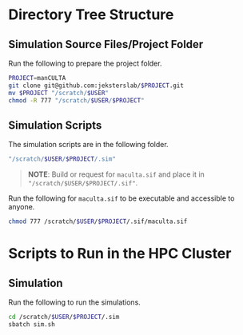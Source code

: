 # Directory Tree Structure

## Simulation Source Files/Project Folder

Run the following to prepare the project folder.

```bash
PROJECT=manCULTA
git clone git@github.com:jeksterslab/$PROJECT.git
mv $PROJECT "/scratch/$USER"
chmod -R 777 "/scratch/$USER/$PROJECT"
```

## Simulation Scripts

The simulation scripts are in the following folder.

```bash
"/scratch/$USER/$PROJECT/.sim"
```

> **NOTE**: Build or request for `maculta.sif` and place it in `"/scratch/$USER/$PROJECT/.sif"`.

[comment]: <> (The manculta.sif used is in https://osf.io/a9g2h/)

Run the following for `maculta.sif` to be executable and accessible to anyone.

```bash
chmod 777 /scratch/$USER/$PROJECT/.sif/maculta.sif
```

# Scripts to Run in the HPC Cluster

## Simulation

Run the following to run the simulations.

```bash
cd /scratch/$USER/$PROJECT/.sim
sbatch sim.sh
```

